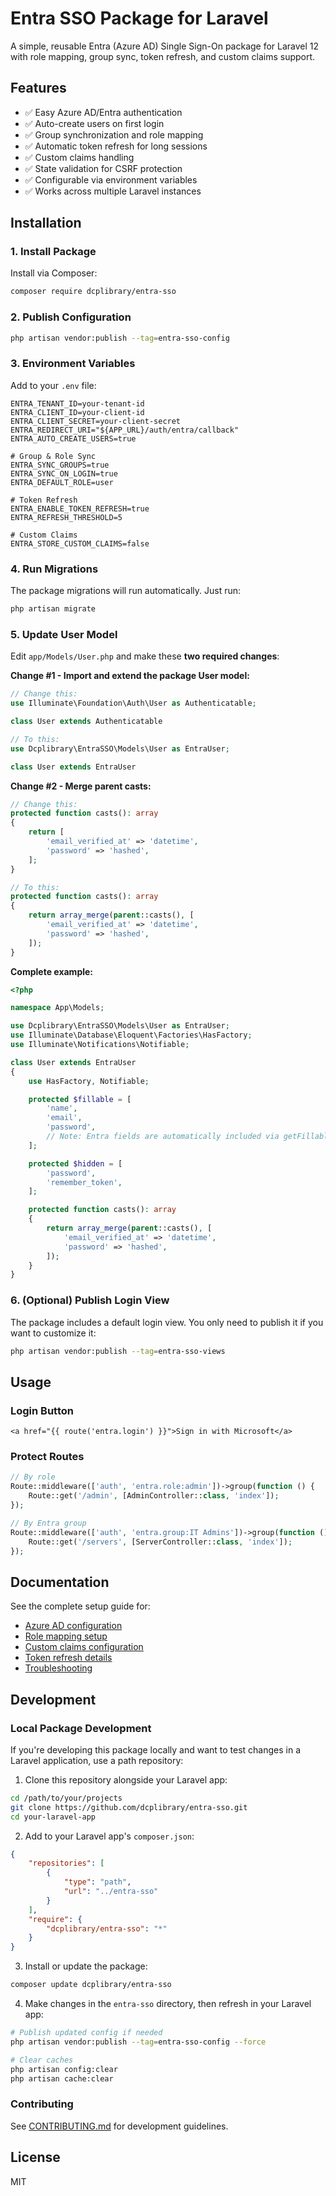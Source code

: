 # Entra SSO Package for Laravel

A simple, reusable Entra (Azure AD) Single Sign-On package for Laravel 12 with role mapping, group sync, token refresh, and custom claims support.

## Features

- ✅ Easy Azure AD/Entra authentication
- ✅ Auto-create users on first login
- ✅ Group synchronization and role mapping
- ✅ Automatic token refresh for long sessions
- ✅ Custom claims handling
- ✅ State validation for CSRF protection
- ✅ Configurable via environment variables
- ✅ Works across multiple Laravel instances

## Installation

### 1. Install Package

Install via Composer:

```bash
composer require dcplibrary/entra-sso
```

### 2. Publish Configuration

```bash
php artisan vendor:publish --tag=entra-sso-config
```

### 3. Environment Variables

Add to your `.env` file:

```env
ENTRA_TENANT_ID=your-tenant-id
ENTRA_CLIENT_ID=your-client-id
ENTRA_CLIENT_SECRET=your-client-secret
ENTRA_REDIRECT_URI="${APP_URL}/auth/entra/callback"
ENTRA_AUTO_CREATE_USERS=true

# Group & Role Sync
ENTRA_SYNC_GROUPS=true
ENTRA_SYNC_ON_LOGIN=true
ENTRA_DEFAULT_ROLE=user

# Token Refresh
ENTRA_ENABLE_TOKEN_REFRESH=true
ENTRA_REFRESH_THRESHOLD=5

# Custom Claims
ENTRA_STORE_CUSTOM_CLAIMS=false
```

### 4. Run Migrations

The package migrations will run automatically. Just run:
```bash
php artisan migrate
```

### 5. Update User Model

Edit `app/Models/User.php` and make these **two required changes**:

**Change #1 - Import and extend the package User model:**
```php
// Change this:
use Illuminate\Foundation\Auth\User as Authenticatable;

class User extends Authenticatable

// To this:
use Dcplibrary\EntraSSO\Models\User as EntraUser;

class User extends EntraUser
```

**Change #2 - Merge parent casts:**
```php
// Change this:
protected function casts(): array
{
    return [
        'email_verified_at' => 'datetime',
        'password' => 'hashed',
    ];
}

// To this:
protected function casts(): array
{
    return array_merge(parent::casts(), [
        'email_verified_at' => 'datetime',
        'password' => 'hashed',
    ]);
}
```

**Complete example:**
```php
<?php

namespace App\Models;

use Dcplibrary\EntraSSO\Models\User as EntraUser;
use Illuminate\Database\Eloquent\Factories\HasFactory;
use Illuminate\Notifications\Notifiable;

class User extends EntraUser
{
    use HasFactory, Notifiable;

    protected $fillable = [
        'name',
        'email',
        'password',
        // Note: Entra fields are automatically included via getFillable()
    ];

    protected $hidden = [
        'password',
        'remember_token',
    ];

    protected function casts(): array
    {
        return array_merge(parent::casts(), [
            'email_verified_at' => 'datetime',
            'password' => 'hashed',
        ]);
    }
}
```

### 6. (Optional) Publish Login View

The package includes a default login view. You only need to publish it if you want to customize it:

```bash
php artisan vendor:publish --tag=entra-sso-views
```

## Usage

### Login Button

```blade
<a href="{{ route('entra.login') }}">Sign in with Microsoft</a>
```

### Protect Routes

```php
// By role
Route::middleware(['auth', 'entra.role:admin'])->group(function () {
    Route::get('/admin', [AdminController::class, 'index']);
});

// By Entra group
Route::middleware(['auth', 'entra.group:IT Admins'])->group(function () {
    Route::get('/servers', [ServerController::class, 'index']);
});
```

## Documentation

See the complete setup guide for:
- [Azure AD configuration](docs/AZURE_SETUP.md)
- [Role mapping setup](docs/ROLE_MAPPING.md)
- [Custom claims configuration](docs/CUSTOM_CLAIMS.md)
- [Token refresh details](docs/TOKEN_REFRESH.md)
- [Troubleshooting](docs/TROUBLESHOOTING.md)

## Development

### Local Package Development

If you're developing this package locally and want to test changes in a Laravel application, use a path repository:

1. Clone this repository alongside your Laravel app:
```bash
cd /path/to/your/projects
git clone https://github.com/dcplibrary/entra-sso.git
cd your-laravel-app
```

2. Add to your Laravel app's `composer.json`:
```json
{
    "repositories": [
        {
            "type": "path",
            "url": "../entra-sso"
        }
    ],
    "require": {
        "dcplibrary/entra-sso": "*"
    }
}
```

3. Install or update the package:
```bash
composer update dcplibrary/entra-sso
```

4. Make changes in the `entra-sso` directory, then refresh in your Laravel app:
```bash
# Publish updated config if needed
php artisan vendor:publish --tag=entra-sso-config --force

# Clear caches
php artisan config:clear
php artisan cache:clear
```

### Contributing

See [CONTRIBUTING.md](CONTRIBUTING.md) for development guidelines.

## License

MIT
